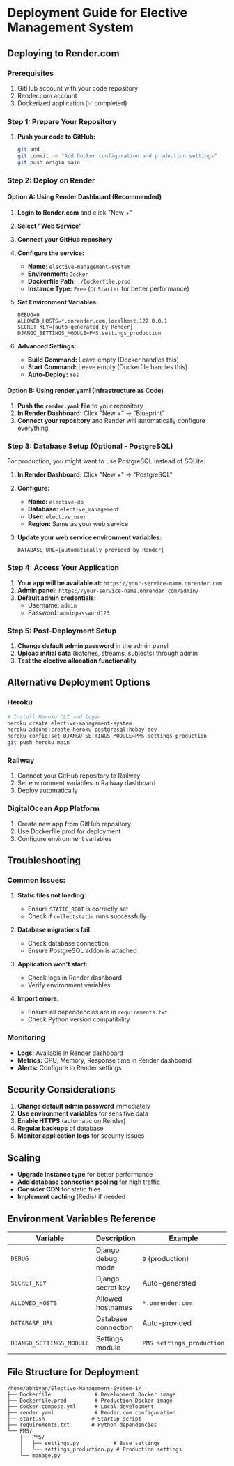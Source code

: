 # Deployment Guide for Elective Management System

## Deploying to Render.com

### Prerequisites
1. GitHub account with your code repository
2. Render.com account
3. Dockerized application (✅ completed)

### Step 1: Prepare Your Repository

1. **Push your code to GitHub:**
   ```bash
   git add .
   git commit -m "Add Docker configuration and production settings"
   git push origin main
   ```

### Step 2: Deploy on Render

#### Option A: Using Render Dashboard (Recommended)

1. **Login to Render.com** and click "New +"
2. **Select "Web Service"**
3. **Connect your GitHub repository**
4. **Configure the service:**
   - **Name:** `elective-management-system`
   - **Environment:** `Docker`
   - **Dockerfile Path:** `./Dockerfile.prod`
   - **Instance Type:** `Free` (or `Starter` for better performance)

5. **Set Environment Variables:**
   ```
   DEBUG=0
   ALLOWED_HOSTS=*.onrender.com,localhost,127.0.0.1
   SECRET_KEY=[auto-generated by Render]
   DJANGO_SETTINGS_MODULE=PMS.settings_production
   ```

6. **Advanced Settings:**
   - **Build Command:** Leave empty (Docker handles this)
   - **Start Command:** Leave empty (Dockerfile handles this)
   - **Auto-Deploy:** `Yes`

#### Option B: Using render.yaml (Infrastructure as Code)

1. **Push the `render.yaml` file** to your repository
2. **In Render Dashboard:** Click "New +" → "Blueprint"
3. **Connect your repository** and Render will automatically configure everything

### Step 3: Database Setup (Optional - PostgreSQL)

For production, you might want to use PostgreSQL instead of SQLite:

1. **In Render Dashboard:** Click "New +" → "PostgreSQL"
2. **Configure:**
   - **Name:** `elective-db`
   - **Database:** `elective_management`
   - **User:** `elective_user`
   - **Region:** Same as your web service

3. **Update your web service environment variables:**
   ```
   DATABASE_URL=[automatically provided by Render]
   ```

### Step 4: Access Your Application

1. **Your app will be available at:** `https://your-service-name.onrender.com`
2. **Admin panel:** `https://your-service-name.onrender.com/admin/`
3. **Default admin credentials:**
   - Username: `admin`
   - Password: `adminpassword123`

### Step 5: Post-Deployment Setup

1. **Change default admin password** in the admin panel
2. **Upload initial data** (batches, streams, subjects) through admin
3. **Test the elective allocation functionality**

## Alternative Deployment Options

### Heroku
```bash
# Install Heroku CLI and login
heroku create elective-management-system
heroku addons:create heroku-postgresql:hobby-dev
heroku config:set DJANGO_SETTINGS_MODULE=PMS.settings_production
git push heroku main
```

### Railway
1. Connect your GitHub repository to Railway
2. Set environment variables in Railway dashboard
3. Deploy automatically

### DigitalOcean App Platform
1. Create new app from GitHub repository
2. Use Dockerfile.prod for deployment
3. Configure environment variables

## Troubleshooting

### Common Issues:

1. **Static files not loading:**
   - Ensure `STATIC_ROOT` is correctly set
   - Check if `collectstatic` runs successfully

2. **Database migrations fail:**
   - Check database connection
   - Ensure PostgreSQL addon is attached

3. **Application won't start:**
   - Check logs in Render dashboard
   - Verify environment variables

4. **Import errors:**
   - Ensure all dependencies are in `requirements.txt`
   - Check Python version compatibility

### Monitoring

- **Logs:** Available in Render dashboard
- **Metrics:** CPU, Memory, Response time in Render dashboard
- **Alerts:** Configure in Render settings

## Security Considerations

1. **Change default admin password** immediately
2. **Use environment variables** for sensitive data
3. **Enable HTTPS** (automatic on Render)
4. **Regular backups** of database
5. **Monitor application logs** for security issues

## Scaling

- **Upgrade instance type** for better performance
- **Add database connection pooling** for high traffic
- **Consider CDN** for static files
- **Implement caching** (Redis) if needed

## Environment Variables Reference

| Variable | Description | Example |
|----------|-------------|---------|
| `DEBUG` | Django debug mode | `0` (production) |
| `SECRET_KEY` | Django secret key | Auto-generated |
| `ALLOWED_HOSTS` | Allowed hostnames | `*.onrender.com` |
| `DATABASE_URL` | Database connection | Auto-provided |
| `DJANGO_SETTINGS_MODULE` | Settings module | `PMS.settings_production` |

## File Structure for Deployment

```
/home/abhiyan/Elective-Management-System-1/
├── Dockerfile              # Development Docker image
├── Dockerfile.prod         # Production Docker image  
├── docker-compose.yml      # Local development
├── render.yaml             # Render.com configuration
├── start.sh               # Startup script
├── requirements.txt       # Python dependencies
└── PMS/
    ├── PMS/
    │   ├── settings.py           # Base settings
    │   └── settings_production.py # Production settings
    └── manage.py
```
